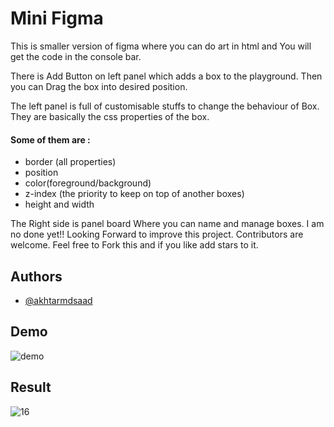 
# Mini Figma

This is smaller version of figma where you can do art in html and You will get the code in the console bar.  
  
There is Add Button on left panel which adds a box to the playground. Then you can Drag the box into desired position.  
   
The left panel is full of customisable stuffs to change the behaviour of Box. They are basically the css properties of the box.  
  

#### Some of them are : 
-  border (all properties)
- position 
- color(foreground/background)
- z-index (the priority to keep on top of another boxes) 
- height and width 

The Right side is panel board Where you can name and manage boxes. 
I am no done yet!!
Looking Forward to improve this project. 
Contributors are welcome. 
Feel free to Fork this and if you like add stars to it.


## Authors

- [@akhtarmdsaad](https://www.github.com/akhtarmdsaad)

## Demo
![demo](https://github.com/akhtarmdsaad/mini-Figma/assets/57033728/f7b83a4e-0fae-4dfb-bd94-61216efcacb8)

## Result

![16](https://github.com/akhtarmdsaad/mini-Figma/assets/57033728/059a607f-82de-4655-bcc6-4f9265f94b68)
